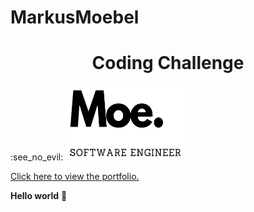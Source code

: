 # MarkusMoebel
<h1 align="center">Coding Challenge</h1>  :see_no_evil:

<img src="Moe_tran.png" width="190" height="120">

[Click here to view the portfolio.](https://alashtal.github.io/M-O-E_Portfolio/)


<strong>Hello world</strong> :hear_no_evil: 
